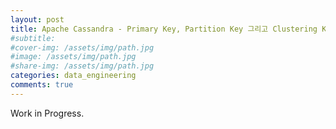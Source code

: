 ```yaml
---
layout: post
title: Apache Cassandra - Primary Key, Partition Key 그리고 Clustering Key
#subtitle: 
#cover-img: /assets/img/path.jpg
#image: /assets/img/path.jpg
#share-img: /assets/img/path.jpg
categories: data_engineering
comments: true
---
```


Work in Progress.

